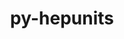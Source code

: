 ---
title: "py-hepunits"
layout: cache
categories: [package, develop-2025-02-16]
meta: {"compilers": ["gcc@=11.4.0"], "num_specs": 1, "num_specs_by_stack": {"hep": 1, "root": 1}, "oss": ["ubuntu22.04"], "platforms": ["linux"], "stacks": ["hep", "root"], "targets": ["x86_64_v3"], "versions": ["2.3.2"]}
spec_details: [{"compiler": "gcc@=11.4.0", "hash": "3x4qps7dluqxczlfs4wskhwyrda5xadk", "os": "ubuntu22.04", "platform": "linux", "size": "-", "stacks": ["hep", "root"], "tarball": "https://binaries.spack.io/develop-2025-02-16/build_cache/linux-ubuntu22.04-x86_64_v3/gcc-11.4.0/py-hepunits-2.3.2/linux-ubuntu22.04-x86_64_v3-gcc-11.4.0-py-hepunits-2.3.2-3x4qps7dluqxczlfs4wskhwyrda5xadk.spack", "target": "x86_64_v3", "variants": ["build_system=python_pip"], "versions": ["2.3.2"]}]
---